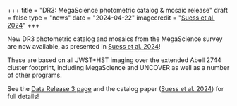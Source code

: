 +++
title = "DR3: MegaScience photometric catalog & mosaic release"
draft = false
type = "news"
date = "2024-04-22"
imagecredit = "<a href='https://ui.adsabs.harvard.edu/abs/2024arXiv240413132S/abstract'>Suess et al. 2024</a>"
+++

New DR3 photometric catalog and mosaics from the MegaScience survey are now 
available, as presented in [Suess et al. 2024](https://ui.adsabs.harvard.edu/abs/2024arXiv240413132S/abstract)!

These are based on all JWST+HST imaging over the extended Abell 2744 
cluster footprint, including MegaScience and UNCOVER as 
well as a number of other programs. 

See the [Data Release 3 page](/DR3.html) and the catalog paper ([Suess et al. 2024](https://ui.adsabs.harvard.edu/abs/2024arXiv240413132S/abstract)) for full details!


